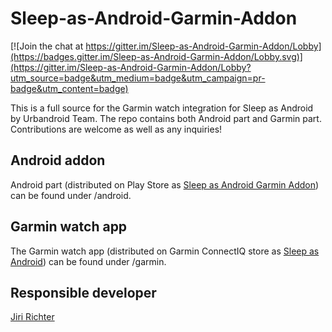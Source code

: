 # Sleep-as-Android-Garmin-Addon

[![Join the chat at https://gitter.im/Sleep-as-Android-Garmin-Addon/Lobby](https://badges.gitter.im/Sleep-as-Android-Garmin-Addon/Lobby.svg)](https://gitter.im/Sleep-as-Android-Garmin-Addon/Lobby?utm_source=badge&utm_medium=badge&utm_campaign=pr-badge&utm_content=badge)

This is a full source for the Garmin watch integration for Sleep as Android by Urbandroid Team. The repo contains both Android part and Garmin part. Contributions are welcome as well as any inquiries!

## Android addon

Android part (distributed on Play Store as [Sleep as Android Garmin Addon](https://play.google.com/store/apps/details?id=com.urbandroid.sleep.garmin)) can be found under /android.

## Garmin watch app

The Garmin watch app (distributed on Garmin ConnectIQ store as [Sleep as Android](https://apps.garmin.com/cs-CZ/apps/e80a4793-f5a3-44c7-bd7f-52a97f5d8310)) can be found under /garmin.

## Responsible developer

[Jiri Richter](mailto:jiri.richter@urbandroid.org)